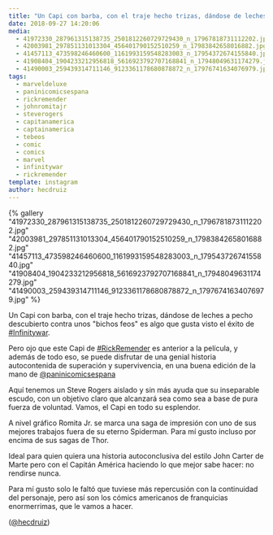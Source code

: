 ```yaml
---
title: "Un Capi con barba, con el traje hecho trizas, dándose de leches a pecho descubierto contra unos \"bichos feos\" es algo que gusta visto el éxito de #Infinitywar"
date: 2018-09-27 14:20:06
media: 
  - 41972330_287961315138735_2501812260729729430_n_17967818731112202.jpg
  - 42003981_297851131013304_456401790152510259_n_17983842658016882.jpg
  - 41457113_473598246460600_1161993159548283003_n_17954372674155840.jpg
  - 41908404_1904233212956818_5616923792707168841_n_17948049631174279.jpg
  - 41490003_259439314711146_9123361178680878872_n_17976741634076979.jpg
tags: 
  - marveldeluxe
  - paninicomicsespana
  - rickremender
  - johnromitajr
  - steverogers
  - capitanamerica
  - captainamerica
  - tebeos
  - comic
  - comics
  - marvel
  - infinitywar
  - rickremender
template: instagram
author: hecdruiz
---
```


{% gallery "41972330_287961315138735_2501812260729729430_n_17967818731112202.jpg" "42003981_297851131013304_456401790152510259_n_17983842658016882.jpg" "41457113_473598246460600_1161993159548283003_n_17954372674155840.jpg" "41908404_1904233212956818_5616923792707168841_n_17948049631174279.jpg" "41490003_259439314711146_9123361178680878872_n_17976741634076979.jpg" %}

Un Capi con barba, con el traje hecho trizas, dándose de leches a pecho descubierto contra unos "bichos feos" es algo que gusta visto el éxito de [#Infinitywar](/etiquetas/infinitywar).

Pero ojo que este Capi de [#RickRemender](/etiquetas/rickremender) es anterior a la película, y además de todo eso, se puede disfrutar de una genial historia autocontenida de superación y supervivencia, en una buena edición de la mano de [@paninicomicsespana](https://instagram.com/paninicomicsespana)

Aquí tenemos un Steve Rogers aislado y sin más ayuda que su inseparable escudo, con un objetivo claro que alcanzará sea como sea a base de pura fuerza de voluntad. Vamos, el Capi en todo su esplendor.

A nivel gráfico Romita Jr. se marca una saga de impresión con uno de sus mejores trabajos fuera de su eterno Spiderman. Para mí gusto incluso por encima de sus sagas de Thor.

Ideal para quien quiera una historia autoconclusiva del estilo John Carter de Marte pero con el Capitán América haciendo lo que mejor sabe hacer: no rendirse nunca.

Para mí gusto solo le faltó que tuviese más repercusión con la continuidad del personaje, pero así son los cómics americanos de franquicias enormerrimas, que le vamos a hacer.

([@hecdruiz](https://instagram.com/hecdruiz))
